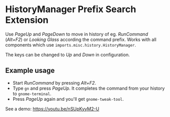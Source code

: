 # HistoryManager Prefix Search Extension
Use *PageUp* and *PageDown* to move in history of eg. *RunCommand* (*Alt+F2*) or *Looking Glass* according the command prefix.
Works with all components which use `imports.misc.history.HistoryManager`.

The keys can be changed to *Up* and *Down* in configuration.

## Example usage
- Start *RunCommand* by pressing *Alt+F2*.
- Type `gn` and press *PageUp*. It completes the command from your history to `gnome-terminal`.
- Press *PageUp* again and you'll get `gnome-tweak-tool`.

See a demo: https://youtu.be/nSUpKyyM2-U
